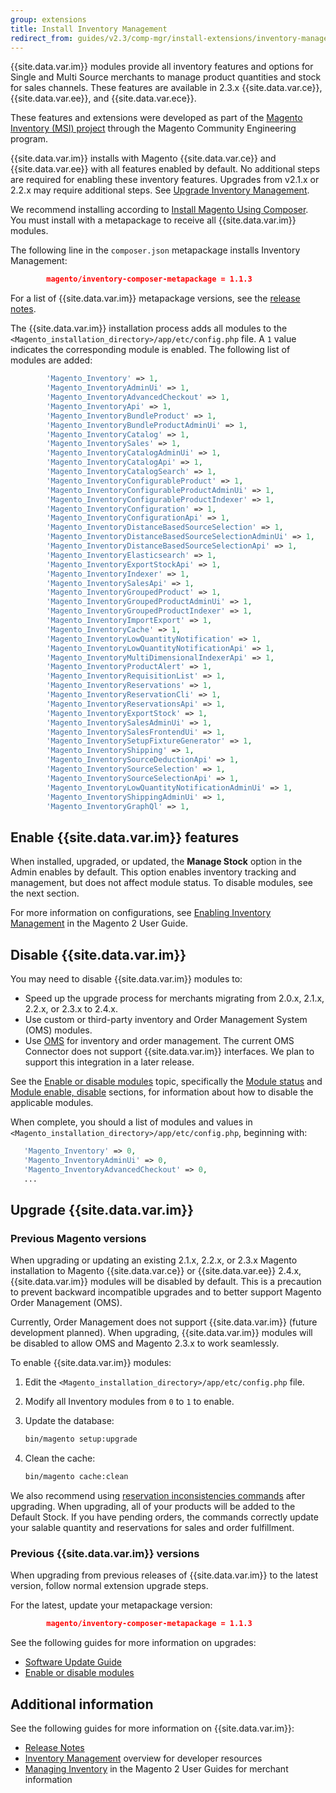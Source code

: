 ```yaml
---
group: extensions
title: Install Inventory Management
redirect_from: guides/v2.3/comp-mgr/install-extensions/inventory-management-installation.html
---
```


{{site.data.var.im}} modules provide all inventory features and options for Single and Multi Source merchants to manage product quantities and stock for sales channels. These features are available in 2.3.x {{site.data.var.ce}}, {{site.data.var.ee}}, and {{site.data.var.ece}}.

These features and extensions were developed as part of the [Magento Inventory (MSI) project](https://github.com/magento/inventory) through the Magento Community Engineering program.

{{site.data.var.im}} installs with Magento {{site.data.var.ce}} and {{site.data.var.ee}} with all features enabled by default. No additional steps are required for enabling these inventory features. Upgrades from v2.1.x or 2.2.x may require additional steps. See [Upgrade Inventory Management](#upgrade-inventory-management).

We recommend installing according to [Install Magento Using Composer]({{site.baseurl}}/guides/v2.4/install-gde/composer.html). You must install with a metapackage to receive all {{site.data.var.im}} modules.

The following line in the `composer.json` metapackage installs Inventory Management:

```json
        magento/inventory-composer-metapackage = 1.1.3
```

For a list of {{site.data.var.im}} metapackage versions, see the [release notes]({{site.baseurl}}/guides/v2.4/inventory/release-notes.html).

The {{site.data.var.im}} installation process adds all modules to the `<Magento_installation_directory>/app/etc/config.php` file. A `1` value indicates the corresponding module is enabled. The following list of modules are added:

```php
        'Magento_Inventory' => 1,
        'Magento_InventoryAdminUi' => 1,
        'Magento_InventoryAdvancedCheckout' => 1,
        'Magento_InventoryApi' => 1,
        'Magento_InventoryBundleProduct' => 1,
        'Magento_InventoryBundleProductAdminUi' => 1,
        'Magento_InventoryCatalog' => 1,
        'Magento_InventorySales' => 1,
        'Magento_InventoryCatalogAdminUi' => 1,
        'Magento_InventoryCatalogApi' => 1,
        'Magento_InventoryCatalogSearch' => 1,
        'Magento_InventoryConfigurableProduct' => 1,
        'Magento_InventoryConfigurableProductAdminUi' => 1,
        'Magento_InventoryConfigurableProductIndexer' => 1,
        'Magento_InventoryConfiguration' => 1,
        'Magento_InventoryConfigurationApi' => 1,
        'Magento_InventoryDistanceBasedSourceSelection' => 1,
        'Magento_InventoryDistanceBasedSourceSelectionAdminUi' => 1,
        'Magento_InventoryDistanceBasedSourceSelectionApi' => 1,
        'Magento_InventoryElasticsearch' => 1,
        'Magento_InventoryExportStockApi' => 1,
        'Magento_InventoryIndexer' => 1,
        'Magento_InventorySalesApi' => 1,
        'Magento_InventoryGroupedProduct' => 1,
        'Magento_InventoryGroupedProductAdminUi' => 1,
        'Magento_InventoryGroupedProductIndexer' => 1,
        'Magento_InventoryImportExport' => 1,
        'Magento_InventoryCache' => 1,
        'Magento_InventoryLowQuantityNotification' => 1,
        'Magento_InventoryLowQuantityNotificationApi' => 1,
        'Magento_InventoryMultiDimensionalIndexerApi' => 1,
        'Magento_InventoryProductAlert' => 1,
        'Magento_InventoryRequisitionList' => 1,
        'Magento_InventoryReservations' => 1,
        'Magento_InventoryReservationCli' => 1,
        'Magento_InventoryReservationsApi' => 1,
        'Magento_InventoryExportStock' => 1,
        'Magento_InventorySalesAdminUi' => 1,
        'Magento_InventorySalesFrontendUi' => 1,
        'Magento_InventorySetupFixtureGenerator' => 1,
        'Magento_InventoryShipping' => 1,
        'Magento_InventorySourceDeductionApi' => 1,
        'Magento_InventorySourceSelection' => 1,
        'Magento_InventorySourceSelectionApi' => 1,
        'Magento_InventoryLowQuantityNotificationAdminUi' => 1,
        'Magento_InventoryShippingAdminUi' => 1,
        'Magento_InventoryGraphQl' => 1,
```

## Enable {{site.data.var.im}} features

When installed, upgraded, or updated, the **Manage Stock** option in the Admin enables by default. This option enables inventory tracking and management, but does not affect module status. To disable modules, see the next section.

For more information on configurations, see [Enabling Inventory Management](https://docs.magento.com/m2/ce/user_guide/catalog/inventory.html) in the Magento 2 User Guide.

## Disable {{site.data.var.im}}

You may need to disable {{site.data.var.im}} modules to:

*  Speed up the upgrade process for merchants migrating from 2.0.x, 2.1.x, 2.2.x, or 2.3.x to 2.4.x.
*  Use custom or third-party inventory and Order Management System (OMS) modules.
*  Use [OMS](https://omsdocs.magento.com) for inventory and order management. The current OMS Connector does not support {{site.data.var.im}} interfaces. We plan to support this integration in a later release.

See the [Enable or disable modules]({{site.baseurl}}/guides/v2.4/install-gde/install/cli/install-cli-subcommands-enable.html) topic, specifically the [Module status]({{site.baseurl}}/guides/v2.4/install-gde/install/cli/install-cli-subcommands-enable.html#instgde-cli-subcommands-status) and [Module enable, disable]({{site.baseurl}}/guides/v2.4/install-gde/install/cli/install-cli-subcommands-enable.html##instgde-cli-subcommands-enable-disable) sections, for information about how to disable the applicable modules.

When complete, you should a list of modules and values in `<Magento_installation_directory>/app/etc/config.php`, beginning with:

```php
   'Magento_Inventory' => 0,
   'Magento_InventoryAdminUi' => 0,
   'Magento_InventoryAdvancedCheckout' => 0,
   ...
```

## Upgrade {{site.data.var.im}}

### Previous Magento versions

When upgrading or updating an existing 2.1.x, 2.2.x, or 2.3.x Magento installation to Magento {{site.data.var.ce}} or {{site.data.var.ee}} 2.4.x, {{site.data.var.im}} modules will be disabled by default. This is a precaution to prevent backward incompatible upgrades and to better support Magento Order Management (OMS).

Currently, Order Management does not support {{site.data.var.im}} (future development planned). When upgrading, {{site.data.var.im}} modules will be disabled to allow OMS and Magento 2.3.x to work seamlessly.

To enable {{site.data.var.im}} modules:

1. Edit the `<Magento_installation_directory>/app/etc/config.php` file.
1. Modify all Inventory modules from `0` to `1` to enable.
1. Update the database:

   ```bash
   bin/magento setup:upgrade
   ```

1. Clean the cache:

   ```bash
   bin/magento cache:clean
   ```

We also recommend using [reservation inconsistencies commands]({{site.baseurl}}/guides/v2.4/inventory/inventory-cli-reference.html) after upgrading. When upgrading, all of your products will be added to the Default Stock. If you have pending orders, the commands correctly update your salable quantity and reservations for sales and order fulfillment.

### Previous {{site.data.var.im}} versions

When upgrading from previous releases of {{site.data.var.im}} to the latest version, follow normal extension upgrade steps.

For the latest, update your metapackage version:

```json
        magento/inventory-composer-metapackage = 1.1.3
```

See the following guides for more information on upgrades:

*  [Software Update Guide]({{site.baseurl}}/guides/v2.4/comp-mgr/bk-compman-upgrade-guide.html)
*  [Enable or disable modules]({{site.baseurl}}/guides/v2.4/install-gde/install/cli/install-cli-subcommands-enable.html)

## Additional information

See the following guides for more information on {{site.data.var.im}}:

*  [Release Notes]({{site.baseurl}}/guides/v2.4/inventory/release-notes.html)
*  [Inventory Management]({{site.baseurl}}/guides/v2.4/inventory/index.html) overview for developer resources
*  [Managing Inventory](https://docs.magento.com/m2/ce/user_guide/catalog/inventory-management.html) in the Magento 2 User Guides for merchant information
